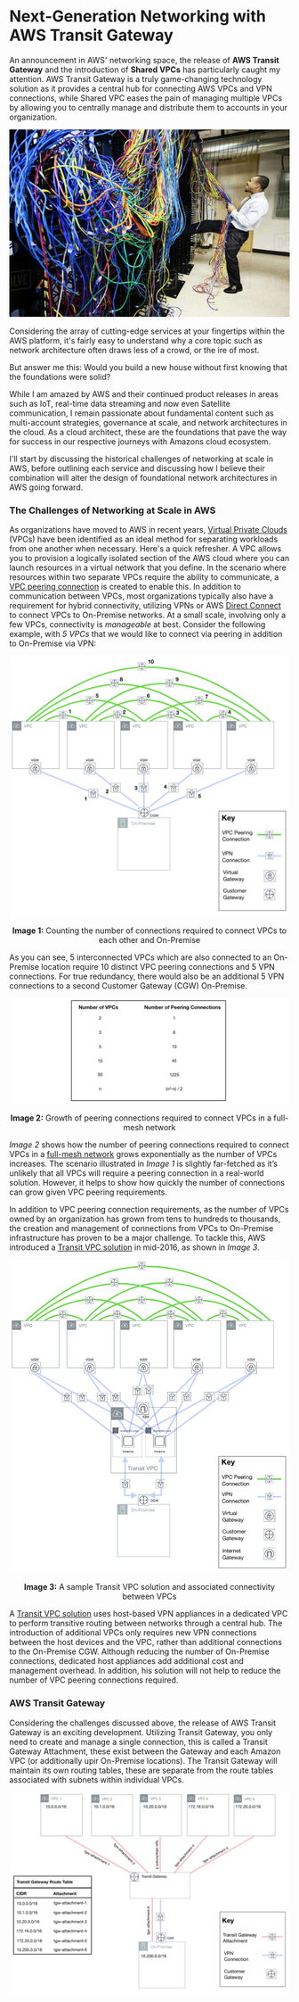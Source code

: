 # Next-Generation Networking with AWS Transit Gateway

An announcement in AWS' networking space, the release of **AWS Transit Gateway** and the introduction of **Shared VPCs** has particularly caught my attention. AWS Transit Gateway is a truly game-changing technology solution as it provides a central hub for connecting AWS VPCs and VPN connections, while Shared VPC eases the pain of managing multiple VPCs by allowing you to centrally manage and distribute them to accounts in your organization.

![Welcome to Cable Hell](assets/transitgateway.jpg)

Considering the array of cutting-edge services at your fingertips within the AWS platform, it's fairly easy to understand why a core topic such as network architecture often draws less of a crowd, or the ire of most.

But answer me this: Would you build a new house without first knowing that the foundations were solid?

While I am amazed by AWS and their continued product releases in areas such as IoT, real-time data streaming and now even Satellite communication, I remain passionate about fundamental content such as multi-account strategies, governance at scale, and network architectures in the cloud. As a cloud architect, these are the foundations that pave the way for success in our respective journeys with Amazons cloud ecosystem.

I'll start by discussing the historical challenges of networking at scale in AWS, before outlining each service and discussing how I believe their combination will alter the design of foundational network architectures in AWS going forward.


### The Challenges of Networking at Scale in AWS

As organizations have moved to AWS in recent years, [Virtual Private Clouds](https://docs.aws.amazon.com/vpc/latest/userguide/what-is-amazon-vpc.html) (VPCs) have been identified as an ideal method for separating workloads from one another when necessary. Here's a quick refresher. A VPC allows you to provision a logically isolated section of the AWS cloud where you can launch resources in a virtual network that you define. In the scenario where resources within two separate VPCs require the ability to communicate, a [VPC peering connection](https://github.com/ehime/paper-vpcpeering) is created to enable this. In addition to communication between VPCs, most organizations typically also have a requirement for hybrid connectivity, utilizing VPNs or AWS [Direct Connect](https://docs.aws.amazon.com/directconnect/latest/UserGuide/Welcome.html) to connect VPCs to On-Premise networks. At a small scale, involving only a few VPCs, connectivity is _manageable_ at best. Consider the following example, with _5 VPCs_ that we would like to connect via peering in addition to On-Premise via VPN:

![VPC Peering Flow Diagram](assets/vpc-peering.png)

<sub><center><b>Image 1:</b> Counting the number of connections required to connect VPCs to each other and On-Premise</center></sub>

As you can see, 5 interconnected VPCs which are also connected to an On-Premise location require 10 distinct VPC peering connections and 5 VPN connections. For true redundancy, there would also be an additional 5 VPN connections to a second Customer Gateway (CGW) On-Premise.

![This is not really a RACI](assets/raci.png)

<sub><center><b>Image 2:</b> Growth of peering connections required to connect VPCs in a full-mesh network</center></sub>


_Image 2_ shows how the number of peering connections required to connect VPCs in a [full-mesh network](https://www.webopedia.com/TERM/M/mesh.html) grows exponentially as the number of VPCs increases. The scenario illustrated in _Image 1_ is slightly far-fetched as it’s unlikely that all VPCs will require a peering connection in a real-world solution. However, it helps to show how quickly the number of connections can grow given VPC peering requirements.

In addition to VPC peering connection requirements, as the number of VPCs owned by an organization has grown from tens to hundreds to thousands, the creation and management of connections from VPCs to On-Premise infrastructure has proven to be a major challenge. To tackle this, AWS introduced a [Transit VPC solution](https://aws.amazon.com/blogs/aws/aws-solution-transit-vpc/) in mid-2016, as shown in _Image 3_.

![Look at att those chickens....](assets/transit-assoc.png)

<sub><center><b>Image 3:</b> A sample Transit VPC solution and associated connectivity between VPCs</center></sub>


A [Transit VPC solution](https://aws.amazon.com/blogs/aws/aws-solution-transit-vpc/) uses host-based VPN appliances in a dedicated VPC to perform transitive routing between networks through a central hub. The introduction of additional VPCs only requires new VPN connections between the host devices and the VPC, rather than additional connections to the On-Premise CGW. Although reducing the number of On-Premise connections, dedicated host appliances add additional cost and management overhead. In addition, his solution will not help to reduce the number of VPC peering connections required.


### AWS Transit Gateway

Considering the challenges discussed above, the release of AWS Transit Gateway is an exciting development. Utilizing Transit Gateway, you only need to create and manage a single connection, this is called a Transit Gateway Attachment, these exist between the Gateway and each Amazon VPC (or additionally upir On-Premise locations). The Transit Gateway will maintain its own routing tables, these are separate from the route tables associated with subnets within individual VPCs.

![Premature Refinement](assets/gateway-assoc.png)

